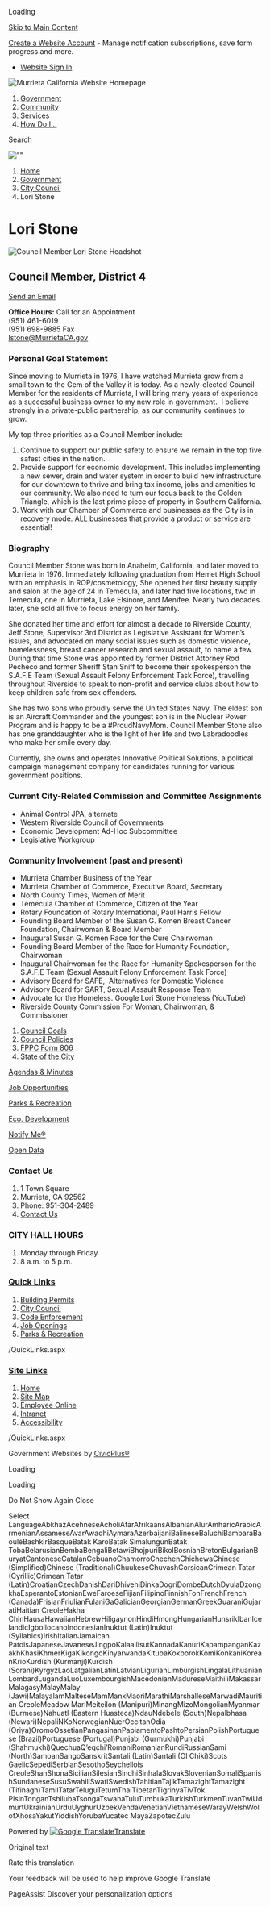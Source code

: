 Loading

[Skip to Main Content](https://www.murrietaca.gov/1094/Lori-Stone/)

[Create a Website Account](https://www.murrietaca.gov/MyAccount/ProfileCreate) - Manage notification subscriptions, save form progress and more.   

- [Website Sign In](https://www.murrietaca.gov/MyAccount)

![Murrieta California Website Homepage](https://www.murrietaca.gov/ImageRepository/Document?documentID=11552)

1. [Government](https://www.murrietaca.gov/27/Government)
2. [Community](https://www.murrietaca.gov/31/Community)
3. [Services](https://www.murrietaca.gov/35/Services)
4. [How Do I...](https://www.murrietaca.gov/9/How-Do-I)

Search

![""](https://www.murrietaca.gov/ImageRepository/Document?documentID=11267)

1. [Home](https://www.murrietaca.gov)
2. [Government](https://www.murrietaca.gov/27/Government)
3. [City Council](https://www.murrietaca.gov/377/City-Council)
4. Lori Stone

# Lori Stone

![Council Member Lori Stone Headshot](https://www.murrietaca.gov/ImageRepository/Document?documentID=9066 "Council Member Lori Stone Headshot")

## Council Member, District 4

[Send an Email](mailto:lstone@MurrietaCA.gov)

**Office Hours:** Call for an Appointment  
(951) 461-6019  
(951) 698-9885 Fax  
lstone@MurrietaCA.gov

### Personal Goal Statement

Since moving to Murrieta in 1976, I have watched Murrieta grow from a small town to the Gem of the Valley it is today. As a newly-elected Council Member for the residents of Murrieta, I will bring many years of experience as a successful business owner to my new role in government.  I believe strongly in a private-public partnership, as our community continues to grow. 

My top three priorities as a Council Member include: 

1. Continue to support our public safety to ensure we remain in the top five safest cities in the nation.
2. Provide support for economic development. This includes implementing a new sewer, drain and water system in order to build new infrastructure for our downtown to thrive and bring tax income, jobs and amenities to our community. We also need to turn our focus back to the Golden Triangle, which is the last prime piece of property in Southern California.
3. Work with our Chamber of Commerce and businesses as the City is in recovery mode. ALL businesses that provide a product or service are essential!

### Biography

Council Member Stone was born in Anaheim, California, and later moved to Murrieta in 1976. Immediately following graduation from Hemet High School with an emphasis in ROP/cosmetology, She opened her first beauty supply and salon at the age of 24 in Temecula, and later had five locations, two in Temecula, one in Murrieta, Lake Elsinore, and Menifee. Nearly two decades later, she sold all five to focus energy on her family. 

She donated her time and effort for almost a decade to Riverside County, Jeff Stone, Supervisor 3rd District as Legislative Assistant for Women’s issues, and advocated on many social issues such as domestic violence, homelessness, breast cancer research and sexual assault, to name a few. During that time Stone was appointed by former District Attorney Rod Pecheco and former Sheriff Stan Sniff to become their spokesperson the S.A.F.E Team (Sexual Assault Felony Enforcement Task Force), travelling throughout Riverside to speak to non-profit and service clubs about how to keep children safe from sex offenders. 

She has two sons who proudly serve the United States Navy. The eldest son is an Aircraft Commander and the youngest son is in the Nuclear Power Program and is happy to be a #ProudNavyMom. Council Member Stone also has one granddaughter who is the light of her life and two Labradoodles who make her smile every day. 

Currently, she owns and operates Innovative Political Solutions, a political campaign management company for candidates running for various government positions.

### Current City-Related Commission and Committee Assignments

- Animal Control JPA, alternate
- Western Riverside Council of Governments
- Economic Development Ad-Hoc Subcommittee
- Legislative Workgroup

### Community Involvement (past and present)

- Murrieta Chamber Business of the Year
- Murrieta Chamber of Commerce, Executive Board, Secretary
- North County Times, Women of Merit
- Temecula Chamber of Commerce, Citizen of the Year
- Rotary Foundation of Rotary International, Paul Harris Fellow
- Founding Board Member of the Susan G. Komen Breast Cancer Foundation, Chairwoman &amp; Board Member
- Inaugural Susan G. Komen Race for the Cure Chairwoman
- Founding Board Member of the Race for Humanity Foundation, Chairwoman
- Inaugural Chairwoman for the Race for Humanity Spokesperson for the S.A.F.E Team (Sexual Assault Felony Enforcement Task Force)
- Advisory Board for SAFE,  Alternatives for Domestic Violence
- Advisory Board for SART, Sexual Assault Response Team
- Advocate for the Homeless. Google Lori Stone Homeless (YouTube)
- Riverside County Commission For Woman, Chairwoman, &amp; Commissioner

<!--THE END-->

1. [Council Goals](https://www.murrietaca.gov/760/Council-Goals)
2. [Council Policies](https://www.murrietaca.gov/429/Council-Policies)
3. [FPPC Form 806](https://www.murrietaca.gov/Archive.aspx?AMID=58)
4. [State of the City](https://www.murrietaca.gov/419/State-of-the-City)

[Agendas &amp; Minutes](https://www.murrietaca.gov/129/Agendas-Minutes-and-Video)

[Job Opportunities](https://www.governmentjobs.com/careers/murrieta)

[Parks &amp; Recreation](https://www.murrietaca.gov/795/Parks-Recreation)

[Eco. Development](https://www.murrietaca.gov/1176/Economic-Development-Department)

[Notify Me®](https://www.murrietaca.gov/list.aspx)

[Open Data](https://murrietaca.opengov.com/transparency)

### Contact Us

1. 1 Town Square
2. Murrieta, CA 92562
3. Phone: 951-304-2489
4. [Contact Us](https://www.murrietaca.gov)

### CITY HALL HOURS

1. Monday through Friday
2. 8 a.m. to 5 p.m.

### [Quick Links](https://www.murrietaca.gov/QuickLinks.aspx?CID=20)

1. [Building Permits](https://www.murrietaca.gov/162/Building-Safety)
2. [City Council](https://www.murrietaca.gov/377/City-Council)
3. [Code Enforcement](https://www.murrietaca.gov/603/Code-Enforcement)
4. [Job Openings](https://www.governmentjobs.com/careers/murrieta)
5. [Parks &amp; Recreation](https://www.murrietaca.gov/795/Parks-Recreation)

/QuickLinks.aspx

### [Site Links](https://www.murrietaca.gov/QuickLinks.aspx?CID=21)

1. [Home](https://www.murrietaca.gov)
2. [Site Map](https://www.murrietaca.gov/sitemap)
3. [Employee Online](https://murr-online-prod.aspgov.com/Finance/Edge/Login/Login.aspx)
4. [Intranet](https://www.murrietaca.gov/1408/Intranet)
5. [Accessibility](https://www.murrietaca.gov/accessibility)

/QuickLinks.aspx

Government Websites by [CivicPlus®](https://connect.civicplus.com/referral)

Loading

Loading

Do Not Show Again Close

Select LanguageAbkhazAcehneseAcholiAfarAfrikaansAlbanianAlurAmharicArabicArmenianAssameseAvarAwadhiAymaraAzerbaijaniBalineseBaluchiBambaraBaouléBashkirBasqueBatak KaroBatak SimalungunBatak TobaBelarusianBembaBengaliBetawiBhojpuriBikolBosnianBretonBulgarianBuryatCantoneseCatalanCebuanoChamorroChechenChichewaChinese (Simplified)Chinese (Traditional)ChuukeseChuvashCorsicanCrimean Tatar (Cyrillic)Crimean Tatar (Latin)CroatianCzechDanishDariDhivehiDinkaDogriDombeDutchDyulaDzongkhaEsperantoEstonianEweFaroeseFijianFilipinoFinnishFonFrenchFrench (Canada)FrisianFriulianFulaniGaGalicianGeorgianGermanGreekGuaraniGujaratiHaitian CreoleHakha ChinHausaHawaiianHebrewHiligaynonHindiHmongHungarianHunsrikIbanIcelandicIgboIlocanoIndonesianInuktut (Latin)Inuktut (Syllabics)IrishItalianJamaican PatoisJapaneseJavaneseJingpoKalaallisutKannadaKanuriKapampanganKazakhKhasiKhmerKigaKikongoKinyarwandaKitubaKokborokKomiKonkaniKoreanKrioKurdish (Kurmanji)Kurdish (Sorani)KyrgyzLaoLatgalianLatinLatvianLigurianLimburgishLingalaLithuanianLombardLugandaLuoLuxembourgishMacedonianMadureseMaithiliMakassarMalagasyMalayMalay (Jawi)MalayalamMalteseMamManxMaoriMarathiMarshalleseMarwadiMauritian CreoleMeadow MariMeiteilon (Manipuri)MinangMizoMongolianMyanmar (Burmese)Nahuatl (Eastern Huasteca)NdauNdebele (South)Nepalbhasa (Newari)NepaliNKoNorwegianNuerOccitanOdia (Oriya)OromoOssetianPangasinanPapiamentoPashtoPersianPolishPortuguese (Brazil)Portuguese (Portugal)Punjabi (Gurmukhi)Punjabi (Shahmukhi)QuechuaQʼeqchiʼRomaniRomanianRundiRussianSami (North)SamoanSangoSanskritSantali (Latin)Santali (Ol Chiki)Scots GaelicSepediSerbianSesothoSeychellois CreoleShanShonaSicilianSilesianSindhiSinhalaSlovakSlovenianSomaliSpanishSundaneseSusuSwahiliSwatiSwedishTahitianTajikTamazightTamazight (Tifinagh)TamilTatarTeluguTetumThaiTibetanTigrinyaTivTok PisinTonganTshilubaTsongaTswanaTuluTumbukaTurkishTurkmenTuvanTwiUdmurtUkrainianUrduUyghurUzbekVendaVenetianVietnameseWarayWelshWolofXhosaYakutYiddishYorubaYucatec MayaZapotecZulu

Powered by [![Google Translate](https://www.gstatic.com/images/branding/googlelogo/1x/googlelogo_color_42x16dp.png)Translate](https://translate.google.com)

Original text

Rate this translation

Your feedback will be used to help improve Google Translate

PageAssist Discover your personalization options